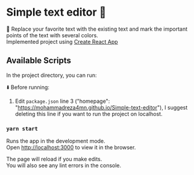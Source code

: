 # Simple text editor 📑 <br/>
📝 Replace your favorite text with the existing text and mark the important points of the text with several colors. <br />
Implemented project using [Create React App](https://github.com/facebook/create-react-app) <br/>

## Available Scripts

In the project directory, you can run:<br />

:arrow_down: Before running:<br />
1. Edit `package.json` line 3 ("homepage": "https://mohammadreza4mn.github.io/Simple-text-editor"), I suggest deleting this line if you want to run the project on localhost.

### `yarn start`

Runs the app in the development mode.\
Open [http://localhost:3000](http://localhost:3000) to view it in the browser.

The page will reload if you make edits.\
You will also see any lint errors in the console.
